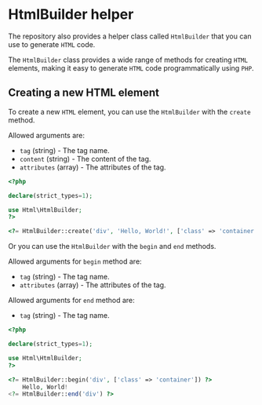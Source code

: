 # HtmlBuilder helper

The repository also provides a helper class called `HtmlBuilder` that you can use to generate `HTML` code.

The `HtmlBuilder` class provides a wide range of methods for creating `HTML` elements, making it easy to generate
`HTML` code programmatically using `PHP`.


## Creating a new HTML element

To create a new `HTML` element, you can use the `HtmlBuilder` with the `create` method.

Allowed arguments are:

- `tag` (string) - The tag name.
- `content` (string) - The content of the tag.
- `attributes` (array) - The attributes of the tag.

```php
<?php

declare(strict_types=1);

use Html\HtmlBuilder;
?>

<?= HtmlBuilder::create('div', 'Hello, World!', ['class' => 'container']) ?>
```

Or you can use the `HtmlBuilder` with the `begin` and `end` methods.

Allowed arguments for `begin` method are:

- `tag` (string) - The tag name.
- `attributes` (array) - The attributes of the tag.

Allowed arguments for `end` method are:

- `tag` (string) - The tag name.

```php
<?php

declare(strict_types=1);

use Html\HtmlBuilder;
?>

<?= HtmlBuilder::begin('div', ['class' => 'container']) ?>
    Hello, World!
<?= HtmlBuilder::end('div') ?>
```
